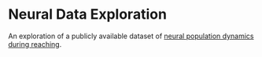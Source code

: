 # Neural Data Exploration

An exploration of a publicly available dataset of [neural population dynamics during reaching](https://dandiarchive.org/dandiset/000070).